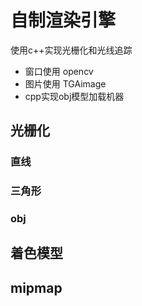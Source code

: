 # 自制渲染引擎

使用c++实现光栅化和光线追踪

- 窗口使用 opencv
- 图片使用 TGAimage
- cpp实现obj模型加载机器


## 光栅化

### 直线

### 三角形

### obj


## 着色模型






## mipmap
